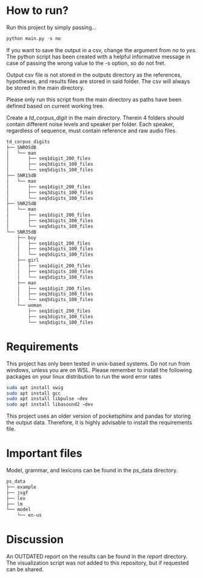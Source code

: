 # How to run?

Run this project by simply passing...
```python
python main.py -s no
```
If you want to save the output in a csv, change the argument from *no* to *yes*. The python script has been created with a helpful informative message in case of passing the wrong value to the -s option, so do not fret.

Output csv file is not stored in the outputs directory as the references, hypotheses, and results files are stored in said folder. The csv will always be stored in the main directory.

Please only run this script from the main directory as paths have been defined based on current working tree.


Create a *td_corpus_digit* in the main directory. Therein 4 folders should contain different noise levels and speaker per folder. Each speaker, regardless of sequence, must contain reference and raw audio files.

```bash
td_corpus_digits
├── SNR05dB
│   └── man
│       ├── seq1digit_200_files
│       ├── seq3digits_100_files
│       └── seq5digits_100_files
├── SNR15dB
│   └── man
│       ├── seq1digit_200_files
│       ├── seq3digits_100_files
│       └── seq5digits_100_files
├── SNR25dB
│   └── man
│       ├── seq1digit_200_files
│       ├── seq3digits_100_files
│       └── seq5digits_100_files
└── SNR35dB
    ├── boy
    │   ├── seq1digit_200_files
    │   ├── seq3digits_100_files
    │   └── seq5digits_100_files
    ├── girl
    │   ├── seq1digit_200_files
    │   ├── seq3digits_100_files
    │   └── seq5digits_100_files
    ├── man
    │   ├── seq1digit_200_files
    │   ├── seq3digits_100_files
    │   └── seq5digits_100_files
    └── woman
        ├── seq1digit_200_files
        ├── seq3digits_100_files
        └── seq5digits_100_files
```

# Requirements

This project has only been tested in unix-based systems. Do not run from windows, unless you are on WSL. Please remember to install the following packages on your linux distribution to run the word error rates
```bash
sudo apt install swig
sudo apt install gcc
sudo apt install libpulse −dev
sudo apt install libasound2 −dev
```
This project uses an older version of pocketsphinx and pandas for storing the output data. Therefore, it is highly advisable to install the requirements file.


# Important files

Model, grammar, and lexicons can be found in the ps\_data directory. 
```bash
ps_data
├── example
├── jsgf
├── lex
├── lm
└── model
    └── en-us
```

# Discussion

An OUTDATED report on the results can be found in the *report* directory. The visualization script was not added to this repository, but if requested can be shared.

